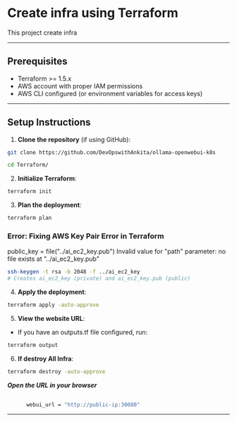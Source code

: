 # Create infra using Terraform

This project create infra 

---

## **Prerequisites**

- Terraform >= 1.5.x
- AWS account with proper IAM permissions
- AWS CLI configured (or environment variables for access keys)

---

## **Setup Instructions**

1. **Clone the repository** (if using GitHub):
```bash
git clone https://github.com/DevOpswithAnkita/ollama-openwebui-k8s

cd Terraform/
```

2. **Initialize Terraform**:
```bash
terraform init
```

3. **Plan the deployment**:
```bash
terraform plan
```
### Error: Fixing AWS Key Pair Error in Terraform
public_key = file("../ai_ec2_key.pub")
Invalid value for "path" parameter: no file exists at "../ai_ec2_key.pub"
```bash
ssh-keygen -t rsa -b 2048 -f ../ai_ec2_key
# Creates ai_ec2_key (private) and ai_ec2_key.pub (public)
```
4. **Apply the deployment**:
```bash
terraform apply -auto-approve
```

5. **View the website URL**:
- If you have an outputs.tf file configured, run:
```bash
terraform output
```
6. **If destroy All Infra**:
```bash
terraform destroy -auto-approve
```

***Open the URL in your browser***
  ```bash
       
        webui_url = "http://public-ip:30080"
   ```
---


